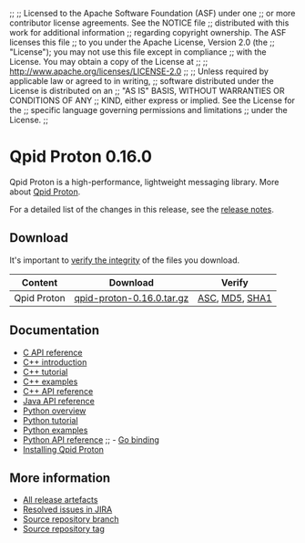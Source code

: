 ;;
;; Licensed to the Apache Software Foundation (ASF) under one
;; or more contributor license agreements.  See the NOTICE file
;; distributed with this work for additional information
;; regarding copyright ownership.  The ASF licenses this file
;; to you under the Apache License, Version 2.0 (the
;; "License"); you may not use this file except in compliance
;; with the License.  You may obtain a copy of the License at
;; 
;;   http://www.apache.org/licenses/LICENSE-2.0
;; 
;; Unless required by applicable law or agreed to in writing,
;; software distributed under the License is distributed on an
;; "AS IS" BASIS, WITHOUT WARRANTIES OR CONDITIONS OF ANY
;; KIND, either express or implied.  See the License for the
;; specific language governing permissions and limitations
;; under the License.
;;

# Qpid Proton 0.16.0

Qpid Proton is a high-performance, lightweight messaging library. More
about [Qpid Proton]({{site_url}}/proton/index.html).

For a detailed list of the changes in this release, see the [release
notes](release-notes.html).

## Download

It's important to [verify the
integrity]({{site_url}}/download.html#verify-what-you-download) of
the files you download.

| Content | Download | Verify |
|---------|----------|--------|
| Qpid Proton | [qpid-proton-0.16.0.tar.gz](http://archive.apache.org/dist/qpid/proton/0.16.0/qpid-proton-0.16.0.tar.gz) | [ASC](http://archive.apache.org/dist/qpid/proton/0.16.0/qpid-proton-0.16.0.tar.gz.asc), [MD5](http://archive.apache.org/dist/qpid/proton/0.16.0/qpid-proton-0.16.0.tar.gz.md5), [SHA1](http://archive.apache.org/dist/qpid/proton/0.16.0/qpid-proton-0.16.0.tar.gz.sha1) |

## Documentation


<div class="two-column" markdown="1">

 - [C API reference](proton/c/api/files.html)
 - [C++ introduction](proton/cpp/api/index.html)
 - [C++ tutorial](proton/cpp/api/tutorial.html)
 - [C++ examples](proton/cpp/examples/index.html)
 - [C++ API reference](proton/cpp/api/annotated.html)
 - [Java API reference](proton/java/api/index.html)
 - [Python overview](proton/python/book/overview.html)
 - [Python tutorial](proton/python/book/tutorial.html)
 - [Python examples](proton/python/examples/index.html)
 - [Python API reference](proton/python/api/index.html)
;; - [Go binding](https://github.com/apache/qpid-proton/tree/master/proton-c/bindings/go/README.md)
 - [Installing Qpid Proton](https://git-wip-us.apache.org/repos/asf?p=qpid-proton.git;a=blob;f=INSTALL.md;hb=0.16.0)

</div>


## More information

 - [All release artefacts](http://archive.apache.org/dist/qpid/proton/0.16.0)
 - [Resolved issues in JIRA](https://issues.apache.org/jira/issues/?jql=project+%3D+PROTON+AND+fixVersion+%3D+%270.16.0%27+AND+resolution+%3D+%27fixed%27+ORDER+BY+priority+DESC)
 - [Source repository branch](https://git-wip-us.apache.org/repos/asf?p=qpid-proton.git;a=tree;hb=0.16.0)
 - [Source repository tag](https://git-wip-us.apache.org/repos/asf?p=qpid-proton.git;a=tag;h=0.16.0)

<script type="text/javascript">
  _deferredFunctions.push(function() {
      if ("0.16.0" === "{{current_proton_release}}") {
          _modifyCurrentReleaseLinks();
      }
  });
</script>